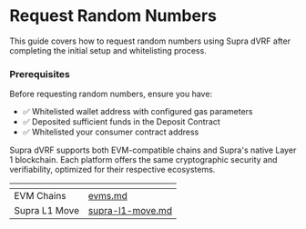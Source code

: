 # Request Random Numbers

This guide covers how to request random numbers using Supra dVRF after completing the initial setup and whitelisting process.

### Prerequisites

Before requesting random numbers, ensure you have:

* ✅ Whitelisted wallet address with configured gas parameters
* ✅ Deposited sufficient funds in the Deposit Contract
* ✅ Whitelisted your consumer contract address



Supra dVRF supports both EVM-compatible chains and Supra's native Layer 1 blockchain. Each platform offers the same cryptographic security and verifiability, optimized for their respective ecosystems.

<table data-view="cards"><thead><tr><th></th><th data-type="content-ref"></th></tr></thead><tbody><tr><td>EVM Chains</td><td><a href="evms.md">evms.md</a></td></tr><tr><td>Supra L1 Move</td><td><a href="supra-l1-move.md">supra-l1-move.md</a></td></tr></tbody></table>

